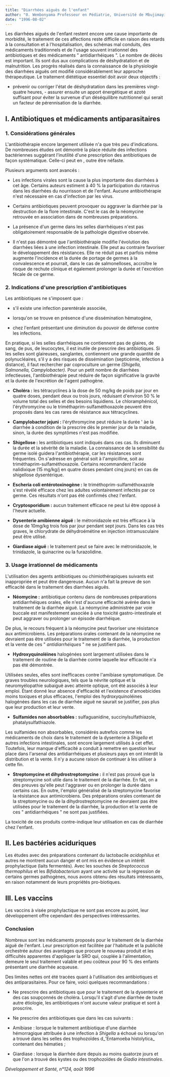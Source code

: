 ```yaml
---
title: "Diarrhées aiguës de l'enfant"
author: "0. Wembonyama Professeur en Pédiatrie, Université de Mbujimayi, Zaïre."
date: "1996-08-02"
---
```


Les diarrhées aiguës de l'enfant restent encore une cause importante de morbidité, le traitement de ces affections reste difficile en raison des retards à la consultation et à l'hospitalisation, des schémas mal conduits, des médicaments traditionnels et de l'usage souvent irrationnel des antibiotiques et des médicaments " antidiarrhéiques ". Le nombre de décès est important. Ils sont dus aux complications de déshydratation et de malnutrition. Les progrès réalisés dans la connaissance de la physiologie des diarrhées aiguës ont modifié considérablement leur approche thérapeutique. Le traitement diététique essentiel doit avoir deux objectifs :

- prévenir ou corriger l'état de déshydratation dans les premières vingt-quatre heures, - assurer ensuite un apport énergétique et azoté suffisant pour éviter la survenue d'un déséquilibre nutritionnel qui serait un facteur de pérennisation de la diarrhée.

## **I. Antibiotiques et médicaments antiparasitaires**

### **1. Considérations générales**

L'antibiothérapie encore largement utilisée n'a que très peu d'indications. De nombreuses études ont démontré la place réduite des infections bactériennes suggérant l'inutilité d'une prescription des antibiotiques de façon systématique. Celle-ci peut en , outre être néfaste.

Plusieurs arguments sont avancés :

*   Les infections virales sont la cause la plus importante des diarrhées à cet âge. Certains auteurs estiment à 40 % la participation du rotavirus dans les diarrhées du nourrisson et de l'enfant. Aucune antibiothérapie n'est nécessaire en cas d'infection par les virus.

*   Certains antibiotiques peuvent provoquer ou aggraver la diarrhée par la destruction de la flore intestinale. C'est le cas de la néomycine retrouvée en association dans de nombreuses préparations.

*   La présence d'un germe dans les selles diarrhéiques n'est pas obligatoirement responsable de la pathologie digestive observée.

*   Il n'est pas démontré que l'antibiothérapie modifie l'évolution des diarrhées liées à une infection intestinale. Elle peut au contraire favoriser le développement des résistances. Elle ne réduit pas et parfois même augmente l'incidence et la durée de portage de germes à la convalescence et pourrait, dans le cas de salmonelloses, accroître le risque de rechute clinique et également prolonger la durée et l'excrétion fécale de ce germe.

### **2. Indications d'une prescription** **d'antibiotiques**

Les antibiotiques ne s'imposent que :

- s'il existe une infection parentérale associée,

- lorsqu'on se trouve en présence d'une dissémination hématogène,

- chez l'enfant présentant une diminution du pouvoir de défense contre les infections.

En pratique, si les selles diarrhéiques ne contiennent pas de glaires, de sang, de pus, de leucocytes, il est inutile de prescrire des antibiotiques. Si les selles sont glaireuses, sanglantes, contiennent une grande quantité de polynucléaires, s'il y a des risques de dissémination (septicémie, infection à distance), il faut rechercher par coproculture un germe _(Shigella, Salmonella, Campylobacter)._ Pour un petit nombre de diarrhées infectieuses, l'antibiothérapie peut réduire de façon significative la gravité et la durée de l'excrétion de l'agent pathogène.

*   **Choléra :** les tétracyclines à la dose de 50 mg/kg de poids par jour en quatre doses, pendant deux ou trois jours, réduisant d'environ 50 % le volume total des selles et des besoins liquidiens. Le chloramphénicol, l'érythromycine ou le triméthaprim-sulfaméthoxazole peuvent être proposés dans les cas rares de résistance aux tétracyclines.  
*   **Campylobacter jejuni :** l'érythromycine peut réduire la durée ' àe la diarrhée à condition de la prescrire dès le premier jour de la maladie, sinon, la durée des symptômes n'est pas modifiée.

*   **Shigellose :** les antibiotiques sont indiqués dans ces cas. Ils diminuent la durée et la sévérité de la maladie. La connaissance de la sensibilité du germe isolé guidera l'antibiothérapie, car les résistances sont fréquentes. On s'adresse en général soit à l'ampicilline, soit au triméthaprim-sulfaméthoxazole. Certains recommandent l'acide nalidixique (15 mg/kg/j en quatre doses pendant cinq jours) en cas de shigellose dysentérique.  
*   **Escheria coli entérotoxinogène :** le triméthoprim-sulfaméthoxazole s'est révélé efficace chez les adultes volontairement infectés par ce germe. Ces résultats n'ont pas été confirmés chez l'enfant.

*   **Cryptosporidium :** aucun traitement efficace ne peut lui être opposé à l'heure actuelle.

*   **Dysenterie amibienne aiguë :** le métronidazole est très efficace à la dose de 10mg/kg trois fois par jour pendant sept jours. Dans les cas très graves, le chlorydrate de déhydroémétine en injection intramusculaire peut être utilisé.

*   **Giardiase aiguë :** le traitement peut se faire avec le métronidazole, le trinidazole, la quinacrine ou la furazolidine.

### **3. Usage irrationnel** **de médicaments**

L'utilisation des agents antibiotiques ou chimiothérapiques suivants est inappropriée et peut être dangereuse. Aucun n'a fait la preuve de son efficacité dans le traitement des diarrhées aiguës.

*   **Néomycine :** antibiotique contenu dans de nombreuses préparations antidiarrhéiques orales, elle n'est d'aucune efficacité avérée dans le traitement de la diarrhée aiguë. La néomycine administrée par voie buccale est manifestement associée à une toxicité gastro-intestinale et peut aggraver ou prolonger un épisode diarrhéique.

De plus, le recours fréquent à la néomycine peut favoriser une résistance aux antimicrobiens. Les préparations orales contenant de la néomycine ne devraient pas être utilisées pour le traitement de la diarrhée, la production et la vente de ces " _antidiarrhéiques_ " ne se justifient pas.

*   **Hydroxyquinoléines** halogénées sont largement utilisées dans le traitement de routine de la diarrhée contre laquelle leur efficacité n'a pas été démontrée.

Utilisées seules, elles sont inefficaces contre l'amibiase symptomatique. De graves troubles neurologiques, tels que la névrite optique et la neuromyélopathie subaiguë avec atteinte optique, ont été associés à leur emploi. Étant donné leur absence d'efficacité et l'existence d'amoebicides moins toxiques et plus efficaces, l'emploi des hydroxyquinoléines halogénées dans les cas de diarrhée aiguë ne saurait se justifier, pas plus que leur production et leur vente.

*   **Sulfamides non absorbables :** sulfaguanidine, succinylsulfathiazole, phatalysulfathiazole.

Les sulfamides non absorbables, considérés autrefois comme les médicaments de choix dans le traitement de la dysenterie à _Shigella_ et autres infections intestinales, sont encore largement utilisés à cet effet. Toutefois, leur manque d'efficacité a conduit à remettre en question leur place dans l'arsenal des antidiarrhéiques et plusieurs pays en ont interdit la distribution et la vente. Il n'y a aucune raison de continuer à les utiliser à cette fin.

*   **Streptomycine et dihydrostreptomycine :** il n'est pas prouvé que la streptomycine soit utile dans le traitement de la diarrhée. En fait, on a des preuves qu'elle peut l'aggraver ou en prolonger la durée dans certains cas. En outre, l'emploi généralisé de la streptomycine favorise la résistance aux antimicrobiens. Des préparations orales contenant de la streptomycine ou de la dihydrostreptomycine ne devraient pas être utilisées pour le traitement de la diarrhée, la production et la vente de ces " antidiarrhéiques " ne sont pas justifiées.

La toxicité de ces produits contre-indique leur utilisation en cas de diarrhée chez l'enfant.

## **II. Les bactéries aciduriques**

Les études avec des préparations contenant du lactobacile _acidophilus_ et autres ne montrent aucun danger et ont mis en évidence un intérêt prophylactique (laits fermentés). Avec les souches de _Streptococcus thermophilus_ et les _Bifidobacterium_ ayant une activité sur la régression de certains germes pathogènes, nous avons obtenu des résultats intéressants, en raison notamment de leurs propriétés pro-biotiques.

## **III. Les vaccins**

Les vaccins à visée prophylactique ne sont pas encore au point, leur développement offre cependant des perspectives intéressantes.

### **Conclusion**

Nombreux sont les médicaments proposés pour le traitement de la diarrhée aiguë de l'enfant. Leur prescription est facilitée par l'habitude et la publicité orchestrée autour des avantages que procure le nouveau produit et les difficultés apparentes d'appliquer la SRO qui, couplée à l'alimentation, demeure le seul traitement valable et peu coûteux pour 90 % des enfants présentant une diarrhée acqueuse.

Des limites nettes ont été tracées quant à l'utilisation des antibiotiques et des antiparasitaires. Pour ce faire, voici quelques recommandations :

*   Ne prescrire des antibiotiques que pour le traitement de la dysenterie et des cas soupçonnés de choléra. Lorsqu'il s'agit d'une diarrhée de toute autre étiologie, les antibiotiques n'ont aucune valeur pratique et sont à proscrire.

*   Ne prescrire des antibiotiques que dans les cas suivants :

- Amibiase : lorsque le traitement antibiotique d'une diarrhée hémorragique attribuée à une infection à _Shigella_ a échoué ou lorsqu'on a trouvé dans les selles des trophozoïdes d_'Entamoeba histolytica_ contenant des hématies ;

- Giardiase : lorsque la diarrhée dure depuis au moins quatorze jours et que l'on a trouvé des kystes ou des trophozoïdes de _Giadia_ _intestinales._

_Développement et Santé, n°124, août 1996_